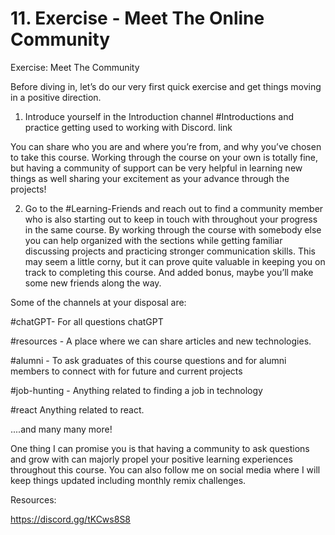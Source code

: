 # 11. Exercise - Meet The Online Community

Exercise: Meet The Community

Before diving in, let’s do our very first quick exercise and get things moving in a positive direction.

1. Introduce yourself in the Introduction channel #Introductions and practice getting used to working with Discord. link

You can share who you are and where you’re from, and why you’ve chosen to take this course. Working through the course on your own is totally fine, but having a community of support can be very helpful in learning new things as well sharing your excitement as your advance through the projects!

2. Go to the #Learning-Friends and reach out to find a community member who is also starting out to keep in touch with throughout your progress in the same course. By working through the course with somebody else you can help organized with the sections while getting familiar discussing projects and practicing stronger communication skills. This may seem a little corny, but it can prove quite valuable in keeping you on track to completing this course. And added bonus, maybe you’ll make some new friends along the way.

Some of the channels at your disposal are:

#chatGPT- For all questions chatGPT

#resources - A place where we can share articles and new technologies.

#alumni - To ask graduates of this course questions and for alumni members to connect with for future and current projects

#job-hunting - Anything related to finding a job in technology

#react Anything related to react.

....and many many more!

One thing I can promise you is that having a community to ask questions and grow with can majorly propel your positive learning experiences throughout this course. You can also follow me on social media where I will keep things updated including monthly remix challenges. 

Resources:

https://discord.gg/tKCws8S8